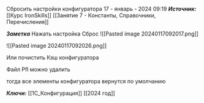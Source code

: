 
Сбросить настройки конфигуратора
 17 - январь - 2024  09:19 
***Источник:***  [[Курс IronSkills]] [[Занятие 7 - Константы, Справочники, Перечисления]]

***Заметка*** 
Нажать настройка
Сброс
![[Pasted image 20240117092017.png]]

![[Pasted image 20240117092026.png]]

Или почистить Кэш конфигуратора

Файл Pfl можно удалить

тогда все элементы конфигуратора вернутся по умолчанию

***Ключи:*** [[1С_Конфигурация]] [[2024 год]]